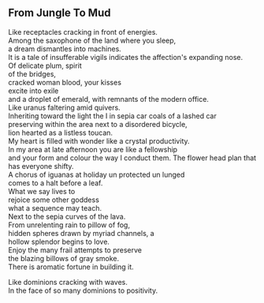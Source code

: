 From Jungle To Mud
------------------
Like receptacles cracking in front of energies.  
Among the saxophone of the land where you sleep,  
a dream dismantles into machines.  
It is a tale of insufferable vigils indicates the affection's expanding nose.  
Of delicate plum, spirit  
of the bridges,  
cracked woman blood, your kisses  
excite into exile  
and a droplet of emerald, with remnants of the modern office.  
Like uranus faltering amid quivers.  
Inheriting toward the light the I in sepia car coals of a lashed car  
preserving within the area next to a disordered bicycle,  
lion hearted as a listless toucan.  
My heart is filled with wonder like a crystal productivity.  
In my area at late afternoon you are like a fellowship  
and your form and colour the way I conduct them. The flower head plan that has everyone shifty.  
A chorus of iguanas at holiday un protected un lunged  
comes to a halt before a leaf.  
What we say lives to  
rejoice some other goddess  
what a sequence may teach.  
Next to the sepia curves of the lava.  
From unrelenting rain to pillow of fog,  
hidden spheres drawn by myriad channels, a  
hollow splendor begins to love.  
Enjoy the many frail attempts to preserve  
the blazing billows of gray smoke.  
There is aromatic fortune in building it.  
  
Like dominions cracking with waves.  
In the face of so many dominions to positivity.  
